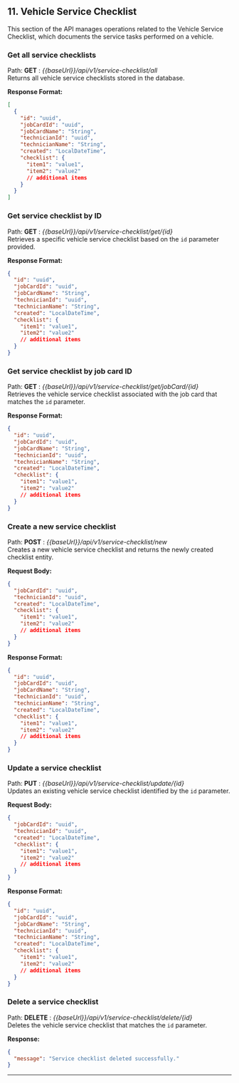 ## 11. **Vehicle Service Checklist**

This section of the API manages operations related to the Vehicle Service Checklist, which documents the service tasks performed on a vehicle.

### Get all service checklists

Path: **GET** : _{{baseUrl}}/api/v1/service-checklist/all_  
Returns all vehicle service checklists stored in the database.

**Response Format:**

```json lines
[
  {
    "id": "uuid",
    "jobCardId": "uuid",
    "jobCardName": "String",
    "technicianId": "uuid",
    "technicianName": "String",
    "created": "LocalDateTime",
    "checklist": {
      "item1": "value1",
      "item2": "value2"
      // additional items
    }
  }
]
```

### Get service checklist by ID

Path: **GET** : _{{baseUrl}}/api/v1/service-checklist/get/{id}_  
Retrieves a specific vehicle service checklist based on the `id` parameter provided.

**Response Format:**

```json lines
{
  "id": "uuid",
  "jobCardId": "uuid",
  "jobCardName": "String",
  "technicianId": "uuid",
  "technicianName": "String",
  "created": "LocalDateTime",
  "checklist": {
    "item1": "value1",
    "item2": "value2"
    // additional items
  }
}
```

### Get service checklist by job card ID

Path: **GET** : _{{baseUrl}}/api/v1/service-checklist/get/jobCard/{id}_  
Retrieves the vehicle service checklist associated with the job card that matches the `id` parameter.

**Response Format:**

```json lines
{
  "id": "uuid",
  "jobCardId": "uuid",
  "jobCardName": "String",
  "technicianId": "uuid",
  "technicianName": "String",
  "created": "LocalDateTime",
  "checklist": {
    "item1": "value1",
    "item2": "value2"
    // additional items
  }
}
```

### Create a new service checklist

Path: **POST** : _{{baseUrl}}/api/v1/service-checklist/new_  
Creates a new vehicle service checklist and returns the newly created checklist entity.

**Request Body:**

```json lines
{
  "jobCardId": "uuid",
  "technicianId": "uuid",
  "created": "LocalDateTime",
  "checklist": {
    "item1": "value1",
    "item2": "value2"
    // additional items
  }
}
```

**Response Format:**

```json lines
{
  "id": "uuid",
  "jobCardId": "uuid",
  "jobCardName": "String",
  "technicianId": "uuid",
  "technicianName": "String",
  "created": "LocalDateTime",
  "checklist": {
    "item1": "value1",
    "item2": "value2"
    // additional items
  }
}
```

### Update a service checklist

Path: **PUT** : _{{baseUrl}}/api/v1/service-checklist/update/{id}_  
Updates an existing vehicle service checklist identified by the `id` parameter.

**Request Body:**

```json lines
{
  "jobCardId": "uuid",
  "technicianId": "uuid",
  "created": "LocalDateTime",
  "checklist": {
    "item1": "value1",
    "item2": "value2"
    // additional items
  }
}
```

**Response Format:**

```json lines
{
  "id": "uuid",
  "jobCardId": "uuid",
  "jobCardName": "String",
  "technicianId": "uuid",
  "technicianName": "String",
  "created": "LocalDateTime",
  "checklist": {
    "item1": "value1",
    "item2": "value2"
    // additional items
  }
}
```

### Delete a service checklist

Path: **DELETE** : _{{baseUrl}}/api/v1/service-checklist/delete/{id}_  
Deletes the vehicle service checklist that matches the `id` parameter.

**Response:**

```json
{
  "message": "Service checklist deleted successfully."
}
```

---

